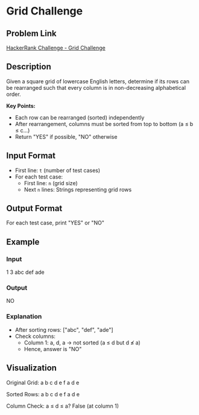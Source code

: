 # Grid Challenge

## Problem Link
[HackerRank Challenge - Grid Challenge](https://www.hackerrank.com/contests/mountblue-technologies/challenges/grid-challenge)

## Description
Given a square grid of lowercase English letters, determine if its rows can be rearranged such that every column is in non-decreasing alphabetical order.

**Key Points:**
- Each row can be rearranged (sorted) independently
- After rearrangement, columns must be sorted from top to bottom (a ≤ b ≤ c...)
- Return "YES" if possible, "NO" otherwise

## Input Format
- First line: `t` (number of test cases)
- For each test case:
  - First line: `n` (grid size)
  - Next `n` lines: Strings representing grid rows

## Output Format
For each test case, print "YES" or "NO"

## Example
### Input
1
3
abc
def
ade

### Output
NO

### Explanation
- After sorting rows: ["abc", "def", "ade"]
- Check columns:
  - Column 1: a, d, a → not sorted (a ≤ d but d ≰ a)
  - Hence, answer is "NO"
  

## Visualization
Original Grid:
a b c
d e f
a d e

Sorted Rows:
a b c
d e f
a d e

Column Check:
a ≤ d ≤ a? False (at column 1)